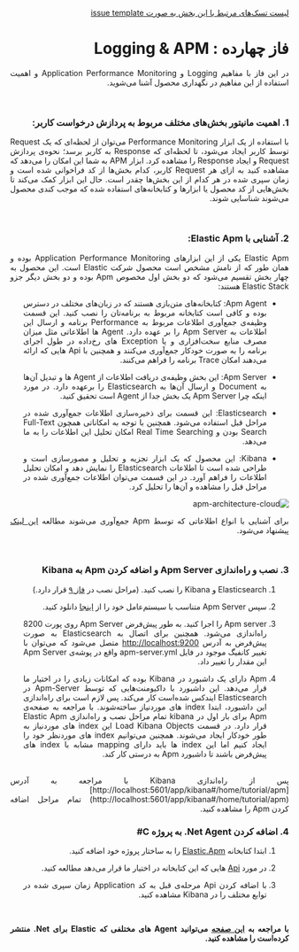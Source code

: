 <div dir="rtl" align='justify'>

[لیست تسک‌های مرتبط با این بخش به صورت issue template](./issue-template-Phase14.md)

#  فاز چهارده : Logging & APM

در این فاز با مفاهیم
Logging
و
Application Performance Monitoring
و اهمیت استفاده از این مفاهیم در نگهداری محصول آشنا می‌شوید.  

<br>

### 1. اهمیت مانیتور بخش‌های مختلف مربوط به پردازش درخواست کاربر:

با استفاده از یک ابزار
Performance Monitoring
می‌توان از لحظه‌ای که یک 
Request
توسط کاربر ایجاد می‌شود، تا لحظه‌ای که 
Response
به کاربر برسد؛ نحوه‌ی پردازش 
Request
و ایجاد
Response
را مشاهده کرد. ابزار
APM
به شما این امکان را می‌دهد که مشاهده کنید به ازای هر
Request
کاربر، کدام بخش‌ها از کد فراخوانی شده است و زمان سپری شده در هر کدام از این بخش‌ها چقدر است. حال این ابزار کمک می‌کند تا بخش‌هایی از کد محصول یا ابزار‌ها و کتابخانه‌های استفاده شده که موجب کندی محصول می‌شوند شناسایی شوند.

<br>

### 2.  آشنایی با Elastic Apm:
  
Elastic Apm
یکی از این ابزارهای
Application Performance Monitoring
بوده و همان طور که از نامش مشخص است محصول شرکت
Elastic 
است.
این محصول به چهار بخش تقسیم می‌شود که دو بخش اول مخصوص
Apm
بوده و دو بخش دیگر جزو 
Elastic Stack
هستند:

* Apm Agent:
   کتابخانه‌های
    متن‌بازی هستند که در زبان‌های مختلف در دسترس بوده و کافی است کتابخانه مربوط به برنامه‌تان را نصب کنید.
    این قسمت وظیفه‌ی جمع‌آوری اطلاعات مربوط به
    Performance
    برنامه و ارسال این اطلاعات به 
    Apm Server
    را بر عهده دارد. 
    Agent
    ها اطلاعاتی مثل میزان مصرف منابع سخت‌افزاری و یا 
    Exception 
    های رخ‌داده در طول اجرای برنامه را به صورت خودکار جمع‌آوری می‌کنند و همچنین با 
    Api
    هایی که ارائه می‌دهند امکان 
    Trace
    برنامه را فراهم می‌کنند.

* Apm Server:
    این بخش وظیفه‌ی دریافت اطلاعات از 
    Agent
    ها و تبدیل آن‌ها به
    Document
    و ارسال آن‌ها به 
    Elasticsearch
    را بر‌عهده دارد.
    در مورد اینکه چرا 
    Apm Server
    یک بخش جدا از
    Agent
    است تحقیق کنید.

* Elasticsearch:
    این قسمت برای ذخیره‌سازی اطلاعات جمع‌آوری شده در مراحل قبل استفاده می‌شود. همچنین با توجه به امکاناتی همچون
    Full-Text Search
    بودن و
    Real Time Searching
    امکان تحلیل این اطلاعات را به ما می‌دهد.

* Kibana:
    این محصول که یک ابزار تجزیه و تحلیل و مصورسازی
    است و طراحی شده است تا اطلاعات
    Elasticsearch
    را نمایش دهد و امکان تحلیل اطلاعات را فراهم آورد.
    در این قسمت می‌توان اطلاعات جمع‌آوری شده در مراحل قبل را مشاهده و آن‌ها را تحلیل کرد.
       
![apm-architecture-cloud](https://www.elastic.co/guide/en/apm/get-started/current/images/apm-architecture-cloud.png) 
    
برای آشنایی با انواع اطلاعاتی که توسط
Apm
جمع‌آوری می‌شوند مطالعه
[این لینک](https://www.elastic.co/guide/en/apm/get-started/current/apm-data-model.html)
پیشنهاد می‌شود. 

<br>

### 3. نصب و راه‌اندازی Apm Server و اضافه کردن Apm به Kibana

1. Elasticsearch 
و 
Kibana
را نصب کنید. 
(مراحل نصب در 
[فاز ۹](../Phase09-Elasticsearch/Phase09-Elasticsearch.md)
قرار دارد.)
    
1. سپس 
Apm Server
متناسب با سیستم‌عامل خود را از
[اینجا](https://www.elastic.co/downloads/apm)
دانلود کنید.
    
1. Apm server
را اجرا کنید.
    به طور پیش‌فرض
    Apm Server
    روی پورت 8200 راه‌اندازی می‌شود.
    همچنین برای اتصال به 
    Elasticsearch
    به صورت پیش‌فرض به آدرس
    [http://localhost:9200](http://localhost:9200/) 
    متصل می‌شود که می‌توان با تغییر کانفیگ موجود در فایل
    apm-server.yml
    واقع در پوشه‌ی
    Apm Server
    این مقدار را تغییر داد.
        
1. Apm
دارای یک داشبورد در 
Kibana
بوده که امکانات زیادی را در اختیار ما قرار می‌دهد. این داشبورد با داکیومنت‌هایی که توسط
Apm-Server
در 
Elasticsearch
ایندکس شده‌است کار می‌کند. پس لازم است برای راه‌اندازی این داشبورد، ابتدا 
index
های موردنیاز ساخته‌شوند.
با مراجعه به صفحه‌ی 
Apm 
برای بار اول در
kibana
تمام مراحل نصب و راه‌اندازی 
Elastic Apm
قرار دارد. در قسمت 
Load Kibana Objects
این 
index
های موردنیاز به طور خودکار ایجاد می‌شوند.
همچنین می‌توانیم 
index 
های موردنظر خود را ایجاد کنیم اما این 
index 
ها باید دارای
mapping
مشابه با 
index
های پیش‌فرض باشند تا داشبورد 
Apm 
به درستی کار کند.
<br>
پس از راه‌اندازی 
Kibana
با مراجعه به آدرس
[http://localhost:5601/app/kibana#/home/tutorial/apm](http://localhost:5601/app/kibana#/home/tutorial/apm)
تمام مراحل اضافه کردن 
Apm
را مشاهده کنید.

<br>

### 4. اضافه کردن Net Agent. به پروژه C#

1. ابتدا کتابخانه 
[Elastic.Apm](https://www.nuget.org/packages/Elastic.Apm)
را به ساختار پروژه خود اضافه کنید.
    
1. در مورد 
[Api](https://www.elastic.co/guide/en/apm/agent/dotnet/current/public-api.html)
هایی که این کتابخانه در اختیار ما قرار می‌دهد مطالعه کنید.
    
1. با اضافه کردن
Api
مرحله‌ی قبل به کد 
Application
زمان سپری شده در توابع مختلف را در 
Kibana
مشاهده کنید.
    
<br>

__با مراجعه به
[این صفحه](https://www.elastic.co/guide/en/apm/agent/dotnet/current/setup.html)
می‌توانید 
Agent
های مختلفی که 
Elastic
برای
Net.
منتشر کرده‌است را مشاهده کنید.__
    
    
</div>
